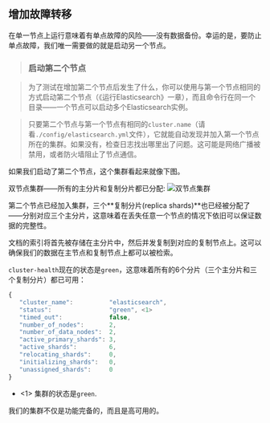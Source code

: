 ## 增加故障转移

在单一节点上运行意味着有单点故障的风险——没有数据备份。幸运的是，要防止单点故障，我们唯一需要做的就是启动另一个节点。

> ### 启动第二个节点

> 为了测试在增加第二个节点后发生了什么，你可以使用与第一个节点相同的方式启动第二个节点（《运行Elasticsearch》一章），而且命令行在同一个目录——一个节点可以启动多个Elasticsearch实例。

> 只要第二个节点与第一个节点有相同的`cluster.name`（请看`./config/elasticsearch.yml`文件），它就能自动发现并加入第一个节点所在的集群。如果没有，检查日志找出哪里出了问题。这可能是网络广播被禁用，或者防火墙阻止了节点通信。

如果我们启动了第二个节点，这个集群看起来就像下图。

双节点集群——所有的主分片和复制分片都已分配:
![双节点集群](https://raw.githubusercontent.com/looly/elasticsearch-definitive-guide-cn/master/images/elas_0203.png)

第二个节点已经加入集群，三个**复制分片(replica shards)**也已经被分配了——分别对应三个主分片，这意味着在丢失任意一个节点的情况下依旧可以保证数据的完整性。

文档的索引将首先被存储在主分片中，然后并发复制到对应的复制节点上。这可以确保我们的数据在主节点和复制节点上都可以被检索。

`cluster-health`现在的状态是`green`，这意味着所有的6个分片（三个主分片和三个复制分片）都已可用：

```Javascript
{
   "cluster_name":          "elasticsearch",
   "status":                "green", <1>
   "timed_out":             false,
   "number_of_nodes":       2,
   "number_of_data_nodes":  2,
   "active_primary_shards": 3,
   "active_shards":         6,
   "relocating_shards":     0,
   "initializing_shards":   0,
   "unassigned_shards":     0
}
```

- <1> 集群的状态是`green`.

我们的集群不仅是功能完备的，而且是高可用的。
